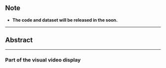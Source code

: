 <!--# Towards More Accurate Tiny Object Tracking: Benchmark and Algorithm-->

## Note

- **The code and dataset will be released in the soon.**

<!--- ***More comprehensive visual videos are accessible: [Google link](https://drive.google.com/file/d/1sLU90na7nlzqYqsuIhWlTxEBVxKWceJY/view?usp=drive_link)***-->

***
## Abstract
<!--Despite the significant progress in tiny object tracking algorithms based on convolutional neural networks, the performance falls short of the ideal level due to dataset challenges like limited scale, limited match backdrop, low match popularity, and low-resolution(720p) images. The lack of specialized large-scale tiny object tracking datasets leads data-hungry tracking algorithms to rely on small and saturated datasets from TrackNet.  This paper propels the development of tiny object tracking and contributes the first large-scale dataset, Badminton100K, for tiny ball tracking.  We provide over 100K annotations covering over 200 videos from 12 professional match events.  Our dataset covers high-resolution(1080p) match videos in broad and diverse contexts. Moreover, considering the fast-moving tiny balls in videos often leads to challenges such as blur, afterimage, overlap, and disappearance. As another contribution, we also propose a novel Multi-stage and Multi-scale Fusion Network (MMFNet), which can extract local high-resolution details in the shallow stages and capture global semantic information in the deep stages, addressing these challenging tasks through multiple stages multi-scale feature fusion, enabling accurate identification and localization of tiny balls.  Extensive experiments show that our method achieves unprecedented state-of-the-art tracking performance on Badminton100K.-->
---

### Part of the visual video display

<!--https://github.com/Gi-gigi/CMU-Net/assets/49682456/6803629d-7715-4d2f-ba7a-621e84cbce58-->

<!--https://github.com/Gi-gigi/CMU-Net/assets/49682456/c239bade-31bb-44db-8eee-14c0d2b1857d-->

<!--https://github.com/Gi-gigi/CMU-Net/assets/49682456/5a3c121d-a69f-4b37-a45b-d63fb4ffc61e-->

<!--https://github.com/Gi-gigi/CMU-Net/assets/49682456/28e03ded-648b-4ff8-b655-2896335a93f9-->

